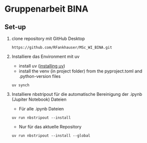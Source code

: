 # Gruppenarbeit BINA

## Set-up

1. clone repository mit GitHub Desktop
    ```
    https://github.com/RFankhauser/MSc_WI_BINA.git
    ```
2. Installiere das Environment mit uv
   - install uv ([installing uv](https://docs.astral.sh/uv/getting-started/installation/))
   - install the venv (in project folder) from the pyproject.toml and .python-version files
    ```
    uv synch
    ```

 3. Installiere nbstripout für die automatische Bereinigung der .ipynb (Jupiter Notebook) Dateien 
    - Für alle .ipynb Dateien
    ```
    uv run nbstripout --install
    ```
    - Nur für das aktuelle Repository
    ```
    uv run nbstripout --install --global
    ```
